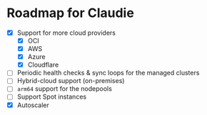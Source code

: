 # Roadmap for Claudie

- [x] Support for more cloud providers
  - [x] OCI
  - [x] AWS
  - [x] Azure
  - [x] Cloudflare
- [ ] Periodic health checks & sync loops for the managed clusters
- [ ] Hybrid-cloud support (on-premises)
- [ ] `arm64` support for the nodepools
- [ ] Support Spot instances
- [x] Autoscaler
